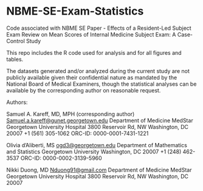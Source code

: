 # NBME-SE-Exam-Statistics
Code associated with NBME SE Paper - Effects of a Resident-Led Subject Exam Review on Mean Scores of Internal Medicine Subject Exam: A Case-Control Study


This repo includes the R code used for analysis and for all figures and tables.

The datasets generated and/or analyzed during the current study are not publicly available given their confidential nature as mandated by the National Board of Medical Examiners, though the statistical analyses can be available by the corresponding author on reasonable request.

Authors:

Samuel A. Kareff, MD, MPH (corresponding author)
Samuel.a.kareff@gunet.georgetown.edu
Department of Medicine
MedStar Georgetown University Hospital
3800 Reservoir Rd, NW 
Washington, DC 20007
+1 (561) 305-1062
ORC-ID: 0000-0001-7431-1221



Olivia d’Aliberti, MS
ogd3@georgetown.edu
Department of Mathematics and Statistics
Georgetown University
Washington, DC 20007
+1 (248) 462-3537
ORC-ID: 0000-0002-3139-5960


Nikki Duong, MD
Nduong91@gmail.com 
Department of Medicine
MedStar Georgetown University Hospital
3800 Reservoir Rd, NW 
Washington, DC 20007
